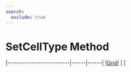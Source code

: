 ```yaml
---
search:
  exclude: true
---
```


<h1 class="heading"><span class="name">SetCellType Method</span></h1>

|--------------------------|------|------|
|[Grid](../objects/grid.md)|&nbsp;|&nbsp;|
